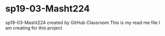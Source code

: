 # sp19-03-Masht224
sp19-03-Masht224 created by GitHub Classroom
This is my read me file I am creating for this project 
